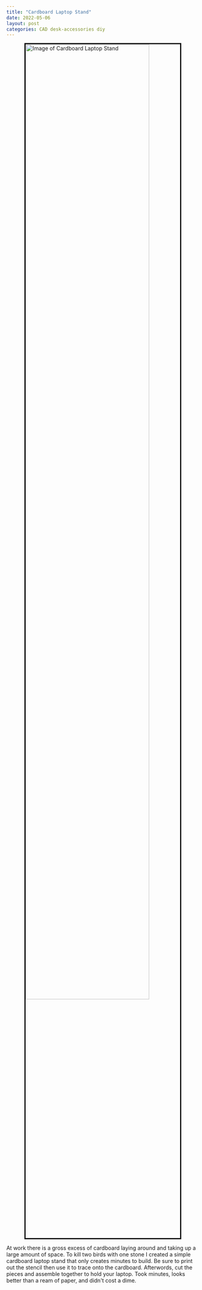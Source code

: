 ```yaml
---
title: "Cardboard Laptop Stand"
date: 2022-05-06
layout: post
categories: CAD desk-accessories diy
---
```


<img title="Cardboard Laptop Stand Image" style="width: 80%; border: 3px solid black; display: block; margin-left: auto; margin-right: auto;" alt="Image of Cardboard Laptop Stand" src="https://i.imgur.com/0TPrpv8.png">

At work there is a gross excess of cardboard laying around and taking up a large amount of space. To kill two birds with one stone I created a simple cardboard laptop stand that only creates minutes to build. Be sure to print out the stencil then use it to trace onto the cardboard. Afterwords, cut the pieces and assemble together to hold your laptop. Took minutes, looks better than a ream of paper, and didn't cost a dime.

<!-- [Blender Texture](https://www.youtube.com/watch?v=lHaFHPz46kM) -->

